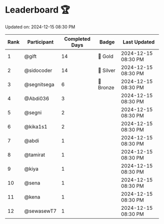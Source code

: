 # Leaderboard 🏆

Updated on: 2024-12-15 08:30 PM

| Rank | Participant       | Completed Days | Badge      | Last Updated         |
|------|-------------------|----------------|------------|----------------------|
| 1    | @gift             | 14             | 🏅 Gold     | 2024-12-15 08:30 PM |
| 2    | @sidocoder        | 14             | 🥈 Silver   | 2024-12-15 08:30 PM |
| 3    | @segnitsega       | 6              | 🥉 Bronze   | 2024-12-15 08:30 PM |
| 4    | @Abdi036          | 3              |            | 2024-12-15 08:30 PM |
| 5    | @segni            | 2              |            | 2024-12-15 08:30 PM |
| 6    | @kika1s1          | 2              |            | 2024-12-15 08:30 PM |
| 7    | @abdi             | 1              |            | 2024-12-15 08:30 PM |
| 8    | @tamirat          | 1              |            | 2024-12-15 08:30 PM |
| 9    | @kiya             | 1              |            | 2024-12-15 08:30 PM |
| 10   | @sena             | 1              |            | 2024-12-15 08:30 PM |
| 11   | @kena             | 1              |            | 2024-12-15 08:30 PM |
| 12   | @sewasewT7        | 1              |            | 2024-12-15 08:30 PM |
